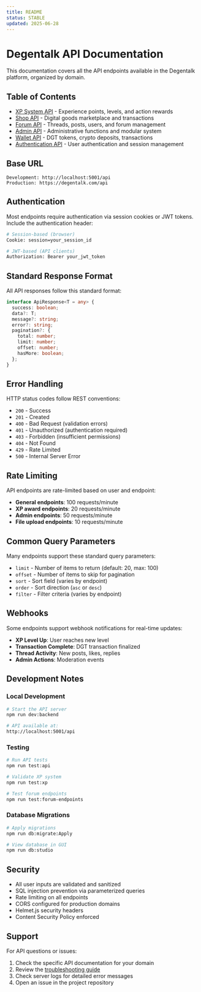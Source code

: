 ```yaml
---
title: README
status: STABLE
updated: 2025-06-28
---
```


# Degentalk API Documentation

This documentation covers all the API endpoints available in the Degentalk platform, organized by domain.

## Table of Contents

- [XP System API](./xp-api.md) - Experience points, levels, and action rewards
- [Shop API](./shop-api.md) - Digital goods marketplace and transactions
- [Forum API](./forum-api.md) - Threads, posts, users, and forum management
- [Admin API](./admin-api.md) - Administrative functions and modular system
- [Wallet API](./wallet-api.md) - DGT tokens, crypto deposits, transactions
- [Authentication API](./auth-api.md) - User authentication and session management

## Base URL

```
Development: http://localhost:5001/api
Production: https://degentalk.com/api
```

## Authentication

Most endpoints require authentication via session cookies or JWT tokens. Include the authentication header:

```bash
# Session-based (browser)
Cookie: session=your_session_id

# JWT-based (API clients)
Authorization: Bearer your_jwt_token
```

## Standard Response Format

All API responses follow this standard format:

```typescript
interface ApiResponse<T = any> {
  success: boolean;
  data?: T;
  message?: string;
  error?: string;
  pagination?: {
    total: number;
    limit: number;
    offset: number;
    hasMore: boolean;
  };
}
```

## Error Handling

HTTP status codes follow REST conventions:

- `200` - Success
- `201` - Created
- `400` - Bad Request (validation errors)
- `401` - Unauthorized (authentication required)
- `403` - Forbidden (insufficient permissions)
- `404` - Not Found
- `429` - Rate Limited
- `500` - Internal Server Error

## Rate Limiting

API endpoints are rate-limited based on user and endpoint:

- **General endpoints**: 100 requests/minute
- **XP award endpoints**: 20 requests/minute  
- **Admin endpoints**: 50 requests/minute
- **File upload endpoints**: 10 requests/minute

## Common Query Parameters

Many endpoints support these standard query parameters:

- `limit` - Number of items to return (default: 20, max: 100)
- `offset` - Number of items to skip for pagination
- `sort` - Sort field (varies by endpoint)
- `order` - Sort direction (`asc` or `desc`)
- `filter` - Filter criteria (varies by endpoint)

## Webhooks

Some endpoints support webhook notifications for real-time updates:

- **XP Level Up**: User reaches new level
- **Transaction Complete**: DGT transaction finalized
- **Thread Activity**: New posts, likes, replies
- **Admin Actions**: Moderation events

## Development Notes

### Local Development

```bash
# Start the API server
npm run dev:backend

# API available at:
http://localhost:5001/api
```

### Testing

```bash
# Run API tests
npm run test:api

# Validate XP system
npm run test:xp

# Test forum endpoints
npm run test:forum-endpoints
```

### Database Migrations

```bash
# Apply migrations
npm run db:migrate:Apply

# View database in GUI
npm run db:studio
```

## Security

- All user inputs are validated and sanitized
- SQL injection prevention via parameterized queries
- Rate limiting on all endpoints
- CORS configured for production domains
- Helmet.js security headers
- Content Security Policy enforced

## Support

For API questions or issues:

1. Check the specific API documentation for your domain
2. Review the [troubleshooting guide](../troubleshooting.md)
3. Check server logs for detailed error messages
4. Open an issue in the project repository